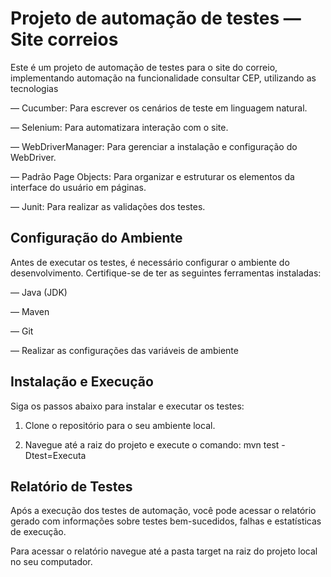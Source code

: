 # Projeto de automação de testes — Site correios


Este é um projeto de automação de testes para o site do correio, implementando automação na funcionalidade consultar CEP, utilizando as tecnologias



— Cucumber: Para escrever os cenários de teste em linguagem natural.

— Selenium: Para automatizara interação com o site.

— WebDriverManager: Para gerenciar a instalação e configuração do WebDriver.

— Padrão Page Objects: Para organizar e estruturar os elementos da interface do usuário em páginas.

— Junit: Para realizar as validações dos testes.



## Configuração do Ambiente



Antes de executar os testes, é necessário configurar o ambiente do desenvolvimento. Certifique-se de ter as seguintes ferramentas instaladas:



— Java (JDK)

— Maven

— Git

— Realizar as configurações das variáveis de ambiente



## Instalação e Execução



Siga os passos abaixo para instalar e executar os testes:



1. Clone o repositório para o seu ambiente local.

2. Navegue até a raiz do projeto e execute o comando: mvn test -Dtest=Executa



## Relatório de Testes



Após a execução dos testes de automação, você pode acessar o relatório gerado com informações sobre testes bem-sucedidos, falhas e estatísticas de execução.

Para acessar o relatório navegue até a pasta target na raiz do projeto local no seu computador.